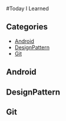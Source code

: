 #Today I Learned


 ## Categories
* [Android](#Android)
* [DesignPattern](#DesignPattern)
* [Git](Git)


## Android

## DesignPattern

## Git
